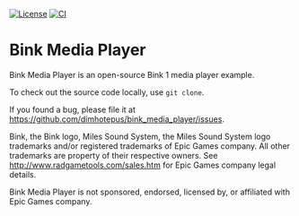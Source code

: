 [![License](https://img.shields.io/github/license/dimhotepus/bink_media_player.svg)](./LICENSE)
[![CI](https://github.com/dimhotepus/bink_media_player/actions/workflows/msbuild.yml/badge.svg)](https://github.com/dimhotepus/bink_media_player/actions/workflows/msbuild.yml)

# Bink Media Player


Bink Media Player is an open-source Bink 1 media player example.

To check out the source code locally, use `git clone`.

If you found a bug, please file it at
https://github.com/dimhotepus/bink_media_player/issues.

Bink, the Bink logo, Miles Sound System, the Miles Sound System logo
trademarks and/or registered trademarks of Epic Games company. All other
trademarks are property of their respective owners. See
http://www.radgametools.com/sales.htm for Epic Games company legal details.

Bink Media Player is not sponsored, endorsed, licensed by, or affiliated with
Epic Games company.